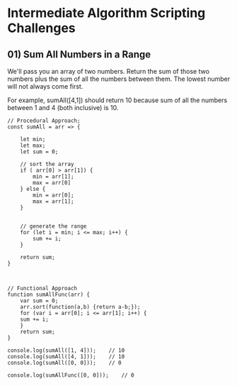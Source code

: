 # Intermediate Algorithm Scripting Challenges

## 01)  Sum All Numbers in a Range

We'll pass you an array of two numbers. Return the sum of those two numbers plus the sum of all the numbers between them. The lowest number will not always come first.

For example, sumAll([4,1]) should return 10 because sum of all the numbers between 1 and 4 (both inclusive) is 10.


    // Procedural Approach;
    const sumAll = arr => {

        let min;
        let max;
        let sum = 0;

        // sort the array
        if ( arr[0] > arr[1]) {
            min = arr[1];
            max = arr[0]
        } else {
            min = arr[0];
            max = arr[1];
        }


        // generate the range
        for (let i = min; i <= max; i++) {
            sum += i;
        }

        return sum;
    }



    // Functional Approach
    function sumAllFunc(arr) {
        var sum = 0;
        arr.sort(function(a,b) {return a-b;});
        for (var i = arr[0]; i <= arr[1]; i++) {
        sum += i;
        }
        return sum;
    }

    console.log(sumAll([1, 4]));    // 10
    console.log(sumAll([4, 1]));    // 10
    console.log(sumAll([0, 0]));    // 0

    console.log(sumAllFunc([0, 0]));    // 0